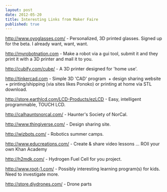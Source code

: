 ```yaml
---
layout: post
date: 2012-05-20
title: Interesting Links from Maker Faire
published: true
---
```

<div><a href="http://www.oyoglasses.com/">http://www.oyoglasses.com/</a> - Personalized, 3D printed glasses. Signed up for the beta. I already want, want, want.</div><p /><a href="http://myrobotnation.com">http://myrobotnation.com</a> - Make a robot via a gui tool, submit it and they print it with a 3D printer and mail it to you. <p /><div><a href="http://cubify.com/cube/">http://cubify.com/cube/</a> - A 3D printer designed for &#39;home use&#39;.</div><p /><div><a href="http://tinkercad.com">http://tinkercad.com</a> - Simple 3D &#39;CAD&#39; program  + design sharing website + printing/shipping (via sites likes Ponoko) or printing at home via STL download.</div> <p /><div><a href="http://store.earthlcd.com/LCD-Products/ezLCD">http://store.earthlcd.com/LCD-Products/ezLCD</a> - Easy, intelligent programmable, TOUCH LCD.</div><p /><div><a href="http://calhauntsnorcal.com/">http://calhauntsnorcal.com/</a> - Haunter&#39;s Society of NorCal.</div> <p /><div><a href="http://www.thingiverse.com/">http://www.thingiverse.com/</a> - Design sharing site.</div><p /><div><a href="http://wizbots.com/">http://wizbots.com/</a> - Robotics summer camps.</div> <p /><div><a href="http://www.educreations.com/">http://www.educreations.com/</a> - Create &amp; share video lessons ... ROll your own Khan Academy</div><p /><div><a href="http://h2mdk.com/">http://h2mdk.com/</a> - Hydrogen Fuel Cell for you project.</div> <p /><div><a href="http://www.root-1.com/">http://www.root-1.com/</a> - Possibly interesting learning program(s) for kids. Need to investigate more.</div><p /><div><a href="http://store.diydrones.com/">http://store.diydrones.com/</a> - Drone parts</div>
